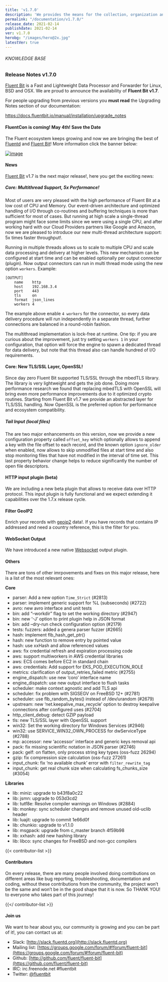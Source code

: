 ```yaml
---
title: 'v1.7.0'
description: 'We provides the means for the collection, organization and computerized retrieval of knowledgeand Lightweight Data Forwarder for Linux, BSD and OSX. We are proud to announce the availability of Fluent Bit v1.7.0.'
permalink: "/documentation/v1.7.0/"
release_date: 2021-02-14
publishdate: 2021-02-14
ver: v1.7.0
herobg: "/images/hero@2x.jpg"
latestVer: true
---
```



###### KNOWLEDGE BASE

### Release Notes v1.7.0

[Fluent Bit](https://fluentbit.io) is a Fast and Lightweight Data Processor and Forwarder for Linux, BSD and OSX. We are proud to announce the availability of **Fluent Bit v1.7**.

For people upgrading from previous versions you **must read** the Upgrading Notes section of our documentation:

https://docs.fluentbit.io/manual/installation/upgrade_notes

#### FluentCon is coming! May 4th! Save the Date

The Fluent ecosystem keeps growing and now we are bringing the best of [Fluentd](https://www.fluentd.org) and [Fluent Bit](https://fluentbit.io)! More information click the banner below:

[![image](https://fluentbit.io/assets/img/fluentcon-release.png)](https://events.linuxfoundation.org/fluentcon/)

#### News

[Fluent Bit](https://fluentbit.io) v1.7 is the next major release!, here you get the exciting news:

##### Core: Multithread Support, 5x Performance!

Most of users are very pleased with the high performance of Fluent Bit at a low cost of CPU and Memory. Our event-driven architecture and optimized handling of I/O through co-routines and buffering techniques is more than sufficient for most of cases. But running at high scale a single-thread program might face some limits since we were using a single CPU, and after working hard with our Cloud Providers partners like Google and Amazon, now we are pleased to introduce our new multi-thread architecture support: 5x times faster throughput!.

Running in multiple threads allows us to scale to multiple CPU and scale data processing and delivery at higher levels. This new mechanism can be configured at start time and can be enabled optionally per output connector (plugin). Now output connectors can run in multi thread mode using the new option `workers`. Example:

```
[OUTPUT]
    name    http
    host    192.168.3.4
    port    443
    tls     on
    format  json_lines
    workers 4
```

The example above enable `4 workers` for the connector, so every data delivery procedure will run independently in a separate thread, further connections are balanced in a round-robin fashion.

The multithread implementation is lock-free at runtime. One tip: if you are curious about the improvement, just try setting `workers 1` in your configuration, that option will force the engine to spawn a dedicated thread for data delivery, but note that this thread also can handle hundred of I/O requirements.

#### Core: New TLS/SSL Layer, OpenSSL!

Since day zero Fluent Bit supported TLS/SSL through the mbedTLS library. The library is very lightweight and gets the job done. Doing more performance research we found that replacing mbedTLS with OpenSSL will bring even more performance improvements due to it optimized crypto routines. Starting from Fluent Bit v1.7 we provide an abstracted layer for TLS/SSL handling. Now OpenSSL is the preferred option for performance and ecosystem compatibility.

##### Tail Input (local files)

The are two major enhancements on this version, now we provide a new configuration property called `offset_key` which optionally allows to append a key with the file offset to each record, and the known option `ignore_older` when enabled, now allows to skip unmodified files at start time and also stop monitoring files that have not modified in the interval of time set. This last property behavior change helps to reduce significantly the number of open file descriptors.

#### HTTP input plugin (beta)

We are including a new beta plugin that allows to receive data over HTTP protocol. This input plugin is fully functional and we expect extending it capabilities over the 1.7.x release cycle.

#### Filter GeoIP2

Enrich your records with [geoip2](https://docs.fluentbit.io/manual/v/master/pipeline/filters/geoip2) data!. If you have records that contains IP addressed and need a country reference, this is the filter for you.

#### WebSocket Output

We have introduced a new native [Websocket](https://docs.fluentbit.io/manual/v/master/pipeline/outputs/websocket) output plugin.

#### Others

There are tons of other imrpovements and fixes on this major release, here is a list of the most relevant ones:


**Core**

* parser: Add a new option `Time_Strict` (#2813)
* parser: implement generic support for %L (subseconds) (#2722)
* avro: new avro interface and unit tests
* bin: add “–workdir” flag to set the working directory (#2947)
* bin: new ‘-J’ option to print plugin help in JSON format
* bin: add –dry-run check configuration option (#2179)
* tests: fuzzers: added a genera parser fuzzer (#2665)
* hash: implement flb_hash_get_ptr()
* hash: new function to remove entry by pointed value
* hash: use xxHash and allow referenced values
* aws: fix credential refresh and expiration processing code
* aws: support multiworkers in AWS credential libraries
* aws: ECS comes before EC2 in standard chain
* aws: credentials: Add support for EKS_POD_EXECUTION_ROLE
* metrics: clarification of output_retries_failed metric (#2755)
* engine_dispatch: use new ‘coro’ interface name
* engine_dispatch: use new output interface to flush tasks
* scheduler: make context agnostic and add TLS api
* scheduler: fix problem with SIGSEGV on FreeBSD 12+ (#2781)
* scheduler: use flb_random_bytes() instead of /dev/urandom (#2679)
* upstream: new ‘net.keepalive_max_recycle’ option to destroy keepalive connections after configured uses (#2704)
* http_client_debug: detect GZIP payload
* tls: new TLS/SSL layer with OpenSSL support
* win32: Set the working directory for Windows Services (#2946)
* win32: use SERVICE_WIN32_OWN_PROCESS for dwServiceType (#2788)
* mp: accessor: new ‘accessor’ interface and generic keys removal api
* pack: fix missing scientific notation in JSON parser (#2746)
* pack: gelf: on flatten, only process string key types (oss-fuzz 26294)
* gzip: fix compression size calculation (oss-fuzz 27261)
* input_chunk: fix ‘no available chunk’ error with `filter_rewrite_tag`
* input_chunk: get real chunk size when calculating fs_chunks_size (#3054)


**Libraries**

* lib: miniz: upgrade to b43f8a0c22
* lib: jsmn: upgrade to 053d3cd2
* lib: tutf8e: Resolve compiler warnings on Windows (#2884)
* lib: monkey: sync scheduler changes and remove unused old-uclib header
* lib: luajit: upgrade to commit 1e66d0f
* lib: chunkio: upgrade to v1.1.0
* lib: msgpack: upgrade from c_master branch 4f59b98
* lib: xxhash: add new hashing library
* lib: libco: sync changes for FreeBSD and non-gcc compilers

{{< contributor-list >}}

#### Contributors

On every release, there are many people involved doing contributions on different areas like bug reporting, troubleshooting, documentation and coding, without these contributions from the community, the project won’t be the same and won’t be in the good shape that it is now. So THANK YOU! to everyone who takes part of this journey!

{{</ contributor-list >}}


#### Join us

We want to hear about you, our community is growing and you can be part of it!, you can contact us at:

* Slack: [http://slack.fluentd.org](http://slack.fluentd.org)
* Mailing list: [https://groups.google.com/forum/#!forum/fluent-bit](https://groups.google.com/forum/#!forum/fluent-bit)
* Github: [http://github.com/fluent/fluent-bit](https://github.com/fluent/fluent-bit)
* IRC: irc.freenode.net #fluentbit
* Twitter: [@fluentbit](https://twitter.com/fluentbit)